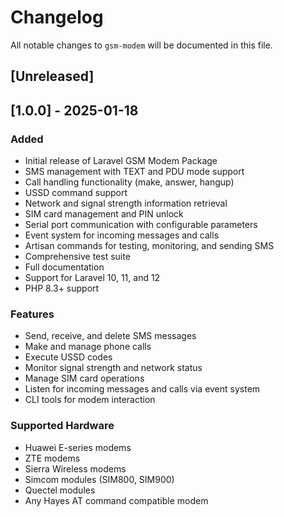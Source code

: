 # Changelog

All notable changes to `gsm-modem` will be documented in this file.

## [Unreleased]

## [1.0.0] - 2025-01-18

### Added
- Initial release of Laravel GSM Modem Package
- SMS management with TEXT and PDU mode support
- Call handling functionality (make, answer, hangup)
- USSD command support
- Network and signal strength information retrieval
- SIM card management and PIN unlock
- Serial port communication with configurable parameters
- Event system for incoming messages and calls
- Artisan commands for testing, monitoring, and sending SMS
- Comprehensive test suite
- Full documentation
- Support for Laravel 10, 11, and 12
- PHP 8.3+ support

### Features
- Send, receive, and delete SMS messages
- Make and manage phone calls
- Execute USSD codes
- Monitor signal strength and network status
- Manage SIM card operations
- Listen for incoming messages and calls via event system
- CLI tools for modem interaction

### Supported Hardware
- Huawei E-series modems
- ZTE modems
- Sierra Wireless modems
- Simcom modules (SIM800, SIM900)
- Quectel modules
- Any Hayes AT command compatible modem